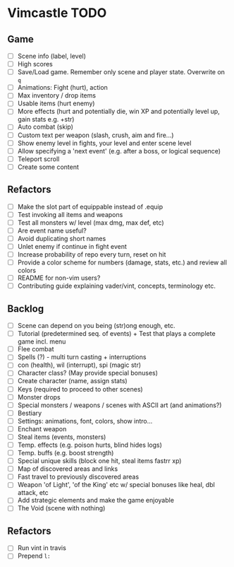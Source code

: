 # Vimcastle TODO

## Game

* [ ] Scene info (label, level)
* [ ] High scores
* [ ] Save/Load game. Remember only scene and player state. Overwrite on `q`
* [ ] Animations: Fight (hurt), action
* [ ] Max inventory / drop items
* [ ] Usable items (hurt enemy)
* [ ] More effects (hurt and potentially die, win XP and potentially level up, gain stats e.g. +str)
* [ ] Auto combat (skip)
* [ ] Custom text per weapon (slash, crush, aim and fire...)
* [ ] Show enemy level in fights, your level and enter scene level
* [ ] Allow specifying a 'next event' (e.g. after a boss, or logical sequence)
* [ ] Teleport scroll
* [ ] Create some content

## Refactors

* [ ] Make the slot part of equippable instead of .equip
* [ ] Test invoking all items and weapons
* [ ] Test all monsters w/ level (max dmg, max def, etc)
* [ ] Are event name useful?
* [ ] Avoid duplicating short names
* [ ] Unlet enemy if continue in fight event
* [ ] Increase probability of repo every turn, reset on hit
* [ ] Provide a color scheme for numbers (damage, stats, etc.) and review all colors
* [ ] README for non-vim users?
* [ ] Contributing guide explaining vader/vint, concepts, terminology etc.

## Backlog

* [ ] Scene can depend on you being (str)ong enough, etc.
* [ ] Tutorial (predetermined seq. of events) + Test that plays a complete game incl. menu
* [ ] Flee combat
* [ ] Spells (?) - multi turn casting + interruptions
* [ ] con (health), wil (interrupt), spi (magic str)
* [ ] Character class? (May provide special bonuses)
* [ ] Create character (name, assign stats)
* [ ] Keys (required to proceed to other scenes)
* [ ] Monster drops
* [ ] Special monsters / weapons / scenes with ASCII art (and animations?)
* [ ] Bestiary
* [ ] Settings: animations, font, colors, show intro...
* [ ] Enchant weapon
* [ ] Steal items (events, monsters)
* [ ] Temp. effects (e.g. poison hurts, blind hides logs)
* [ ] Temp. buffs (e.g. boost strength)
* [ ] Special unique skills (block one hit, steal items  fastrr xp)
* [ ] Map of discovered areas and links
* [ ] Fast travel to previously discovered areas
* [ ] Weapon 'of Light', 'of the King' etc w/ special bonuses like heal, dbl attack, etc
* [ ] Add strategic elements and make the game enjoyable
* [ ] The Void (scene with nothing)

## Refactors

* [ ] Run vint in travis
* [ ] Prepend `l:`
